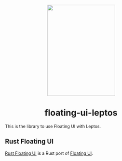 <p align="center">
    <a href="../../logo.svg" alt="Rust Floating UI logo">
        <img src="../../logo.svg" width="225" height="300">
    </a>
</p>

<h1 align="center">floating-ui-leptos</h1>

This is the library to use Floating UI with Leptos.

## Rust Floating UI

[Rust Floating UI](https://github.com/RustForWeb/floating-ui) is a Rust port of [Floating UI](https://floating-ui.com).
